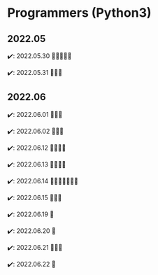 # Programmers (Python3)
## 2022.05 
 ✔️: 2022.05.30 🍎🍎🍎🍎🍎 
 
 ✔️: 2022.05.31 🍎🍎🍎
## 2022.06 
 ✔️: 2022.06.01 🍎🍎🍎
 
 ✔️: 2022.06.02 🍎🍎🍎

 ✔️: 2022.06.12 🍎🍎🍎🍎
 
 ✔️: 2022.06.13 🍎🍎🍎🍎

 ✔️: 2022.06.14 🍎🍎🍎🍎🍎🍎🍎
 
 ✔️: 2022.06.15 🍎🍎🍎
 
 ✔️: 2022.06.19 🍎
 
 ✔️: 2022.06.20 🍎
 
 ✔️: 2022.06.21 🍎🍎🍎
 
 ✔️: 2022.06.22 🍎
 
